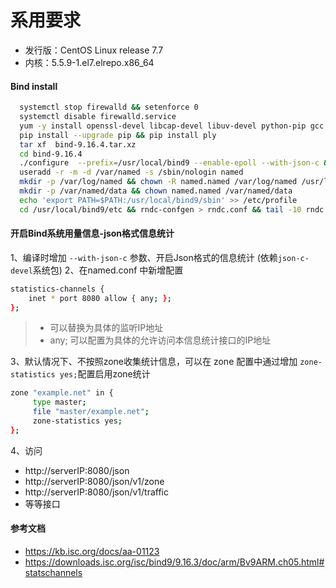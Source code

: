 # 系用要求
* 发行版：CentOS Linux release 7.7
* 内核：5.5.9-1.el7.elrepo.x86_64

#### Bind install

```bash
  systemctl stop firewalld && setenforce 0
  systemctl disable firewalld.service
  yum -y install openssl-devel libcap-devel libuv-devel python-pip gcc json-c-devel
  pip install --upgrade pip && pip install ply
  tar xf  bind-9.16.4.tar.xz
  cd bind-9.16.4
  ./configure  --prefix=/usr/local/bind9 --enable-epoll --with-json-c && make -j 15 && make install
  useradd -r -m -d /var/named -s /sbin/nologin named
  mkdir -p /var/log/named && chown -R named.named /var/log/named /usr/local/bind9
  mkdir -p /var/named/data && chown named.named /var/named/data
  echo 'export PATH=$PATH:/usr/local/bind9/sbin' >> /etc/profile
  cd /usr/local/bind9/etc && rndc-confgen > rndc.conf && tail -10 rndc.conf | head -9 | sed s/#\ //g >> named.conf  #生成配置文件
```

#### 开启Bind系统用量信息-json格式信息统计
1、编译时增加 `--with-json-c` 参数、开启Json格式的信息统计 (依赖`json-c-devel`系统包)
2、在named.conf 中新增配置
```bash
statistics-channels {
	inet * port 8080 allow { any; };
};
```
> * 可以替换为具体的监听IP地址
> * any; 可以配置为具体的允许访问本信息统计接口的IP地址
>
3、默认情况下、不按照zone收集统计信息，可以在 zone 配置中通过增加 `zone-statistics yes;`配置启用zone统计
```bash
zone "example.net" in {
     type master; 
     file "master/example.net";
     zone-statistics yes;
};
```
4、访问
* http://serverIP:8080/json
* http://serverIP:8080/json/v1/zone
* http://serverIP:8080/json/v1/traffic
* 等等接口

#### 参考文档
* https://kb.isc.org/docs/aa-01123
* https://downloads.isc.org/isc/bind9/9.16.3/doc/arm/Bv9ARM.ch05.html#statschannels
